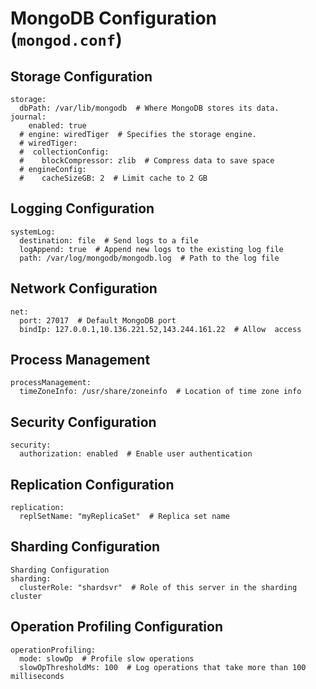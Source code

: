 # MongoDB Configuration (`mongod.conf`)

## Storage Configuration
```
storage:
  dbPath: /var/lib/mongodb  # Where MongoDB stores its data.
journal:
    enabled: true
  # engine: wiredTiger  # Specifies the storage engine.
  # wiredTiger:
  #  collectionConfig:
  #    blockCompressor: zlib  # Compress data to save space
  # engineConfig:
  #    cacheSizeGB: 2  # Limit cache to 2 GB
```
## Logging Configuration
```
systemLog:
  destination: file  # Send logs to a file
  logAppend: true  # Append new logs to the existing log file
  path: /var/log/mongodb/mongodb.log  # Path to the log file
```
## Network Configuration
```
net:
  port: 27017  # Default MongoDB port
  bindIp: 127.0.0.1,10.136.221.52,143.244.161.22  # Allow  access
```
## Process Management
```
processManagement:
  timeZoneInfo: /usr/share/zoneinfo  # Location of time zone info
```
## Security Configuration
```
security:
  authorization: enabled  # Enable user authentication
```
## Replication Configuration
```
replication:
  replSetName: "myReplicaSet"  # Replica set name
```
## Sharding Configuration
```
Sharding Configuration
sharding:
  clusterRole: "shardsvr"  # Role of this server in the sharding cluster
```
## Operation Profiling Configuration
```
operationProfiling:
  mode: slowOp  # Profile slow operations
  slowOpThresholdMs: 100  # Log operations that take more than 100 milliseconds
```
